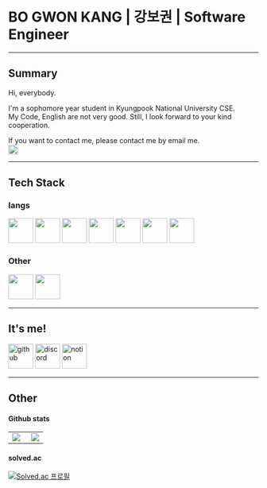 # BO GWON KANG | 강보권 | Software Engineer
--------------------------------------
## Summary

Hi, everybody.

I'm a sophomore year student in Kyungpook National University CSE.  
My Code, English are not very good. Still, I look forward to your kind cooperation.
<!-- The profiles of other platforms are as follows.  -->

If you want to contact me, please contact me by email me.  
[<img src='https://cdn.jsdelivr.net/npm/simple-icons@3.0.1/icons/gmail.svg' alt='gmail' height='20'>](mailto:kbk2581553@gmail.com)
<!-- [![Gmail Badge](https://img.shields.io/badge/Gmail-d14836?style=flat-square&logo=Gmail&logoColor=white&link=mailto:snugyun01@gmail.com)](mailto:kbk2581553@gmail.com) -->

--------------------------------------
## Tech Stack

### langs
<div>
	<img height="50" width="50" src="https://cdn.jsdelivr.net/npm/simple-icons@v5/icons/c.svg"/>
	<img height="50" width="50" src="https://cdn.jsdelivr.net/npm/simple-icons@v5/icons/cplusplus.svg"/>
	<img height="50" width="50" src="https://cdn.jsdelivr.net/npm/simple-icons@v5/icons/csharp.svg"/>
	<img height="50" width="50" src="https://cdn.jsdelivr.net/npm/simple-icons@v5/icons/java.svg"/>
	<img height="50" width="50" src="https://cdn.jsdelivr.net/npm/simple-icons@v5/icons/python.svg"/>
	<img height="50" width="50" src="https://cdn.jsdelivr.net/npm/simple-icons@v5/icons/javascript.svg"/>
	<img height="50" width="50" src="https://cdn.jsdelivr.net/npm/simple-icons@v5/icons/typescript.svg"/>
</div>

### Other
<div>
	<img height="50" width="50" src="https://cdn.jsdelivr.net/npm/simple-icons@v5/icons/unity.svg"/>
	<img height="50" width="50" src="https://cdn.jsdelivr.net/npm/simple-icons@v5/icons/express.svg"/>
</div>

--------------------------------------
## It's me!

[<img src='https://cdn.jsdelivr.net/npm/simple-icons@3.0.1/icons/github.svg' alt='github' height='50'>](https://github.com/Kadrick)
[<img src='https://cdn.jsdelivr.net/npm/simple-icons@v5/icons/discord.svg' alt='discord' height='50'>](ㄱㅂㄱ#6092)
[<img src='https://cdn.jsdelivr.net/npm/simple-icons@v5/icons/notion.svg' alt='notion' height='50'>](https://splashy-driver-8c4.notion.site/My-Profile-Page-89ee13f0b9054ad98f2c9557e0427368)

--------------------------------------
## Other
#### Github stats
<table>
	<tr>
		<td valign="top" width="50%">
			<img src="https://github-readme-stats.vercel.app/api?username=Kadrick&show_icons=true&count_private=true&hide_border=true" align="left" />
		</td>
		<td valign="top" width="50%">
			<img src="https://github-readme-stats.vercel.app/api/top-langs/?username=Kadrick&hide_border=true&layout=compact" align="right" />
		</td>
	</tr>
</table>  

#### solved.ac  
[![Solved.ac
프로필](http://mazassumnida.wtf/api/v2/generate_badge?boj=kadrick)](https://solved.ac/kadrick)	

<!--
**Kadrick/Kadrick** is a ✨ _special_ ✨ repository because its `README.md` (this file) appears on your GitHub profile.

Here are some ideas to get you started:

- 🔭 I’m currently working on ...
- 🌱 I’m currently learning ...
- 👯 I’m looking to collaborate on ...
- 🤔 I’m looking for help with ...
- 💬 Ask me about ...
- 📫 How to reach me: ...
- 😄 Pronouns: ...
- ⚡ Fun fact: ...
-->
